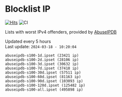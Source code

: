 # Blocklist IP

[![Hits](https://hits.seeyoufarm.com/api/count/incr/badge.svg?url=https%3A%2F%2Fgithub.com%2Fborestad%2Fblocklist-ip%2F&count_bg=%2379C83D&title_bg=%23555555&icon=&icon_color=%23E7E7E7&title=hits&edge_flat=false)](https://hits.seeyoufarm.com)  ![CI](https://img.shields.io/github/workflow/status/borestad/blocklist-ip/CI?style=flat-square)

Lists with worst IPv4 offenders, provided by [AbuseIPDB](https://www.abuseipdb.com/)

<!-- FOOTER-PLACEHOLDER -->
Updated every 5 hours<br>
Last update: `2024-03-18 - 10:20:04`
```
abuseipdb-s100-1d.ipset (23421 ip)
abuseipdb-s100-2d.ipset (28106 ip)
abuseipdb-s100-3d.ipset (30632 ip)
abuseipdb-s100-7d.ipset (37418 ip)
abuseipdb-s100-30d.ipset (57511 ip)
abuseipdb-s100-60d.ipset (81163 ip)
abuseipdb-s100-90d.ipset (103093 ip)
abuseipdb-s100-120d.ipset (125482 ip)
abuseipdb-s100-all.ipset (495898 ip)
```
